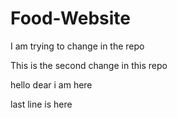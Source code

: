 # Food-Website
I am trying to change in the repo

This is the second change in this repo

hello dear i am here

last line is here
